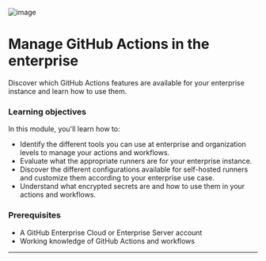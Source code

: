 ![image](https://github.com/AndreCoutinhom/github_administration_study_path/assets/91290799/cc32b352-e711-4c71-9da6-e8acb32146a5)

# Manage GitHub Actions in the enterprise

Discover which GitHub Actions features are available for your enterprise instance and learn how to use them.

### Learning objectives

In this module, you'll learn how to:

* Identify the different tools you can use at enterprise and organization levels to manage your actions and workflows.
* Evaluate what the appropriate runners are for your enterprise instance.
* Discover the different configurations available for self-hosted runners and customize them according to your enterprise use case.
* Understand what encrypted secrets are and how to use them in your actions and workflows.

### Prerequisites
* A GitHub Enterprise Cloud or Enterprise Server account
* Working knowledge of GitHub Actions and workflows

---
